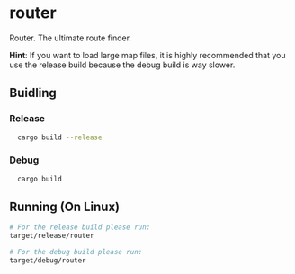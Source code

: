 # router

Router. The ultimate route finder.

**Hint**: If you want to load large map files, it is highly recommended that you use the release build because the debug build is way slower.

## Buidling
### Release
```sh
  cargo build --release
```

### Debug
```sh
  cargo build
```

## Running (On Linux)
```sh
# For the release build please run:
target/release/router

# For the debug build please run:
target/debug/router
```
